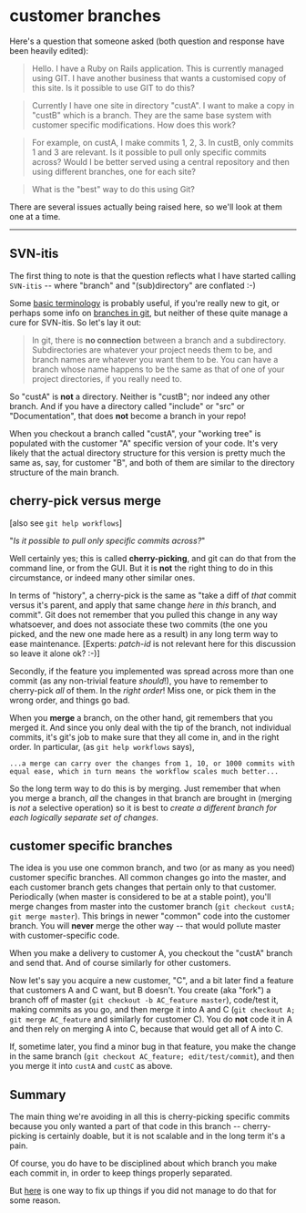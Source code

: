 # customer branches

<!-- http://colabti.org/irclogger/irclogger_log/git?date=2009-08-15#l585 -->

Here's a question that someone asked (both question and response have been
heavily edited):

>   Hello. I have a Ruby on Rails application. This is currently managed using
>   GIT. I have another business that wants a customised copy of this site. Is
>   it possible to use GIT to do this?

>   Currently I have one site in directory "custA". I want to make a copy in
>   "custB" which is a branch. They are the same base system with customer
>   specific modifications.  How does this work?

>   For example, on custA, I make commits 1, 2, 3.  In custB, only commits 1
>   and 3 are relevant.  Is it possible to pull only specific commits across?
>   Would I be better served using a central repository and then using
>   different branches, one for each site?

>   What is the "best" way to do this using Git?

There are several issues actually being raised here, so we'll look at them one
at a time.

----

## SVN-itis

The first thing to note is that the question reflects what I have started
calling `SVN-itis` -- where "branch" and "(sub)directory" are conflated :-)

Some [basic terminology](../terminology.html) is probably useful, if you're
really new to git, or perhaps some info on [branches in
git](branches.html), but neither of these quite manage a cure for
SVN-itis.  So let's lay it out:

>   In git, there is **no connection** between a branch and a subdirectory.
Subdirectories are whatever your project needs them to be, and branch names
are whatever you want them to be.  You can have a branch whose name happens to
be the same as that of one of your project directories, if you really need to.

So "custA" is **not** a directory.  Neither is "custB"; nor indeed any other
branch.  And if you have a directory called "include" or "src" or
"Documentation", that does **not** become a branch in your repo!

When you checkout a branch called "custA", your "working tree" is populated
with the customer "A" specific version of your code.  It's very likely that
the actual directory structure for this version is pretty much the same as,
say, for customer "B", and both of them are similar to the directory structure
of the main branch.

## cherry-pick versus merge

[also see `git help workflows`]

"*Is it possible to pull only specific commits across?*"

Well certainly yes; this is called **cherry-picking**, and git can do that
from the command line, or from the GUI.  But it is **not** the right thing to
do in this circumstance, or indeed many other similar ones.

In terms of "history", a cherry-pick is the same as "take a diff of *that*
commit versus it's parent, and apply that same change *here* in *this* branch,
and commit".  Git does not remember that you pulled this change in any way
whatsoever, and does not associate these two commits (the one you picked, and
the new one made here as a result) in any long term way to ease maintenance.
[Experts: *patch-id* is not relevant here for this discussion so leave it
alone ok? :-)]

Secondly, if the feature you implemented was spread across more than one
commit (as any non-trivial feature *should*!), you have to remember to
cherry-pick *all* of them.  In the *right order*!  Miss one, or pick them in
the wrong order, and things go bad.

When you **merge** a branch, on the other hand, git remembers that you merged
it.  And since you only deal with the tip of the branch, not individual
commits, it's git's job to make sure that they all come in, and in the right
order.  In particular, (as `git help workflows` says), 

    ...a merge can carry over the changes from 1, 10, or 1000 commits with
    equal ease, which in turn means the workflow scales much better...

So the long term way to do this is by merging.  Just remember that when you
merge a branch, *all* the changes in that branch are brought in (merging is
*not* a selective operation) so it is best to *create a different branch for
each logically separate set of changes*.

## customer specific branches

The idea is you use one common branch, and two (or as many as you need)
customer specific branches.  All common changes go into the master, and each
customer branch gets changes that pertain only to that customer.  Periodically
(when master is considered to be at a stable point), you'll merge changes from
master into the customer branch (`git checkout custA; git merge master`).
This brings in newer "common" code into the customer branch. You will
**never** merge the other way -- that would pollute master with
customer-specific code.

When you make a delivery to customer A, you checkout the "custA" branch and
send that.  And of course similarly for other customers.

Now let's say you acquire a new customer, "C", and a bit later find a feature
that customers A and C want, but B doesn't.  You create (aka "fork") a branch
off of master (`git checkout -b AC_feature master`), code/test it, making
commits as you go, and then merge it into A and C (`git checkout A; git merge
AC_feature` and similarly for customer C).  You do **not** code it in A and
then rely on merging A into C, because that would get all of A into C.

If, sometime later, you find a minor bug in that feature, you make the change
in the same branch (`git checkout AC_feature; edit/test/commit`), and then you
merge it into `custA` and `custC` as above.

## Summary

The main thing we're avoiding in all this is cherry-picking specific commits
because you only wanted a part of that code in this branch -- cherry-picking
is certainly doable, but it is not scalable and in the long term it's a pain.

Of course, you do have to be disciplined about which branch you make each
commit in, in order to keep things properly separated.

But [here](special-branch-fixups.html) is one way to fix up things if you did
not manage to do that for some reason.

